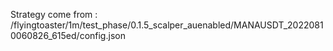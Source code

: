 Strategy come from : /flyingtoaster/1m/test_phase/0.1.5_scalper_auenabled/MANAUSDT_20220810060826_615ed/config.json